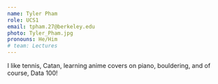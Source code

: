 ```yaml
---
name: Tyler Pham
role: UCS1
email: tpham.27@berkeley.edu
photo: Tyler_Pham.jpg
pronouns: He/Him
# team: Lectures
---
```

I like tennis, Catan, learning anime covers on piano, bouldering, and of course, Data 100!